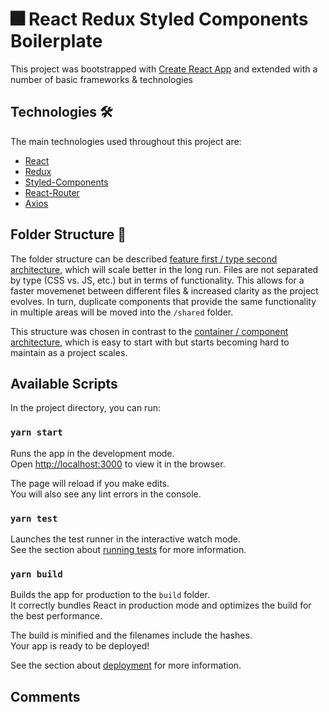 # 🎆 React Redux Styled Components Boilerplate

This project was bootstrapped with [Create React App](https://github.com/facebook/create-react-app) and extended with a number of basic frameworks & technologies


## Technologies 🛠

The main technologies used throughout this project are: 

* [React](https://reactjs.org/)
* [Redux](https://redux.js.org/)
* [Styled-Components](https://styled-components.com/)
* [React-Router](https://reactrouter.com/)
* [Axios](https://github.com/axios/axios)

## Folder Structure 📖

The folder structure can be described [feature first / type second architecture](https://stackoverflow.com/questions/42987939/styled-components-organization), which will scale better in the long run. Files are not separated by type (CSS vs. JS, etc.) but in terms of functionality. This allows for a faster movemenet between different files & increased clarity as the project evolves. In turn, duplicate components that provide the same functionality in multiple areas will be moved into the `/shared` folder. 

This structure was chosen in contrast to the [container / component architecture](https://medium.com/@dan_abramov/smart-and-dumb-components-7ca2f9a7c7d0#.4rmjqneiw), which is easy to start with but starts becoming hard to maintain as a project scales.

## Available Scripts

In the project directory, you can run:

### `yarn start`

Runs the app in the development mode.\
Open [http://localhost:3000](http://localhost:3000) to view it in the browser.

The page will reload if you make edits.\
You will also see any lint errors in the console.

### `yarn test`

Launches the test runner in the interactive watch mode.\
See the section about [running tests](https://facebook.github.io/create-react-app/docs/running-tests) for more information.

### `yarn build`

Builds the app for production to the `build` folder.\
It correctly bundles React in production mode and optimizes the build for the best performance.

The build is minified and the filenames include the hashes.\
Your app is ready to be deployed!

See the section about [deployment](https://facebook.github.io/create-react-app/docs/deployment) for more information.

## Comments

